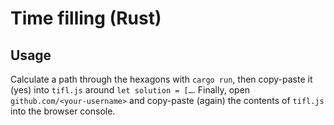 # Time filling (Rust)

## Usage

Calculate a path through the hexagons with `cargo run`, then copy-paste it (yes) into `tifl.js` around `let solution = […`. Finally, open `github.com/<your-username>` and copy-paste (again) the contents of `tifl.js` into the browser console.